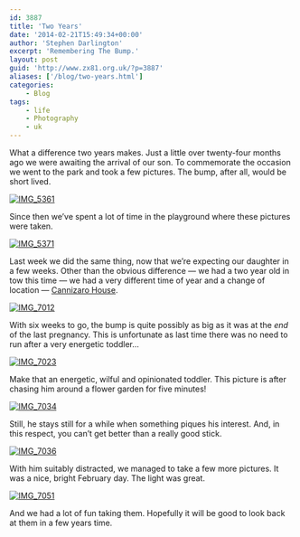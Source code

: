 ```yaml
---
id: 3887
title: 'Two Years'
date: '2014-02-21T15:49:34+00:00'
author: 'Stephen Darlington'
excerpt: 'Remembering The Bump.'
layout: post
guid: 'http://www.zx81.org.uk/?p=3887'
aliases: ['/blog/two-years.html']
categories:
    - Blog
tags:
    - life
    - Photography
    - uk
---
```


What a difference two years makes. Just a little over twenty-four months ago we were awaiting the arrival of our son. To commemorate the occasion we went to the park and took a few pictures. The bump, after all, would be short lived.

[![IMG_5361](https://i0.wp.com/v4s.yimg.com/so/7302/12674283063_38fc9c290b.jpg?resize=333%2C500&ssl=1)](http://www.flickr.com/photos/stephendarlington/12674283063/ "IMG_5361 by stephendarlington, on Flickr")

Since then we’ve spent a lot of time in the playground where these pictures were taken.

[![IMG_5371](https://i0.wp.com/v4s.yimg.com/sk/3697/12674284513_898f4f2b23.jpg?resize=333%2C500&ssl=1)](http://www.flickr.com/photos/stephendarlington/12674284513/ "IMG_5371 by stephendarlington, on Flickr")

Last week we did the same thing, now that we’re expecting our daughter in a few weeks. Other than the obvious difference — we had a two year old in tow this time — we had a very different time of year and a change of location — [Cannizaro House](http://www.cannizarohouse.com).

[![IMG_7012](https://i0.wp.com/s2.yimg.com/sk/3800/12674156365_11a6454bea.jpg?resize=333%2C500&ssl=1)](http://www.flickr.com/photos/stephendarlington/12674156365/ "IMG_7012 by stephendarlington, on Flickr")

With six weeks to go, the bump is quite possibly as big as it was at the *end* of the last pregnancy. This is unfortunate as last time there was no need to run after a very energetic toddler…

[![IMG_7023](https://i0.wp.com/v4s.yimg.com/sk/3775/12674158395_9837a4abfb.jpg?resize=500%2C333&ssl=1)](http://www.flickr.com/photos/stephendarlington/12674158395/ "IMG_7023 by stephendarlington, on Flickr")

Make that an energetic, wilful and opinionated toddler. This picture is after chasing him around a flower garden for five minutes!

[![IMG_7034](https://i0.wp.com/s2.yimg.com/sk/3833/12674159605_6862131534.jpg?resize=333%2C500&ssl=1)](http://www.flickr.com/photos/stephendarlington/12674159605/ "IMG_7034 by stephendarlington, on Flickr")

Still, he stays still for a while when something piques his interest. And, in this respect, you can’t get better than a really good stick.

[![IMG_7036](https://i0.wp.com/v4s.yimg.com/so/7407/12674161265_9e93ec75f9.jpg?resize=333%2C500&ssl=1)](http://www.flickr.com/photos/stephendarlington/12674161265/ "IMG_7036 by stephendarlington, on Flickr")

With him suitably distracted, we managed to take a few more pictures. It was a nice, bright February day. The light was great.

[![IMG_7051](https://i0.wp.com/farm4.staticflickr.com/3786/12674644434_c723cfc421.jpg?resize=333%2C500&ssl=1)](http://www.flickr.com/photos/stephendarlington/12674644434/ "IMG_7051 by stephendarlington, on Flickr")

And we had a lot of fun taking them. Hopefully it will be good to look back at them in a few years time.